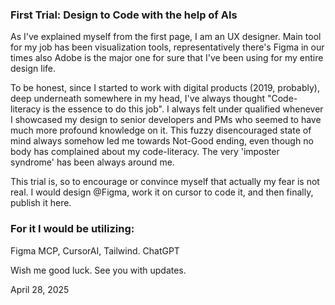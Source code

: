 ### First Trial: Design to Code with the help of AIs

As I've explained myself from the first page, I am an UX designer.
Main tool for my job has been visualization tools, representatively there's Figma in our times also Adobe is the major one for sure that I've been using for my entire design life.

To be honest, since I started to work with digital products (2019, probably), deep underneath somewhere in my head, I've always thought "Code-literacy is the essence to do this job".
I always felt under qualified whenever I showcased my design to senior developers and PMs who seemed to have much more profound knowledge on it. 
This fuzzy disencouraged state of mind always somehow led me towards Not-Good ending, even though no body has complained about my code-literacy. 
The very 'imposter syndrome' has been always around me. 

This trial is, so to encourage or convince myself that actually my fear is not real. 
I would design @Figma, work it on cursor to code it, and then finally, publish it here.

### For it I would be utilizing:
Figma MCP, CursorAI, Tailwind. ChatGPT

Wish me good luck. 
See you with updates.

April 28, 2025

